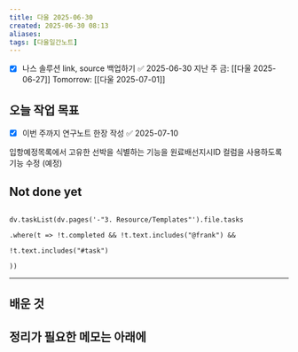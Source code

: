 ```yaml
---
title: 다울 2025-06-30
created: 2025-06-30 08:13
aliases: 
tags: [다울일간노트]
---
```


- [x] 나스 솔루션 link, source 백업하기 ✅ 2025-06-30
지난 주 금: [[다울 2025-06-27]]
Tomorrow: [[다울 2025-07-01]] 




## 오늘 작업 목표
- [x] 이번 주까지 연구노트 한장 작성 ✅ 2025-07-10


입항예정목록에서 고유한 선박을 식별하는 기능을 원료배선지시ID 컬럼을 사용하도록 기능 수정 (예정)


## Not done yet

```dataviewjs

dv.taskList(dv.pages('-"3. Resource/Templates"').file.tasks

.where(t => !t.completed && !t.text.includes("@frank") &&

!t.text.includes("#task")

))

```

---

## 배운 것




## 정리가 필요한 메모는 아래에

